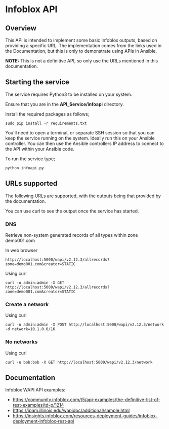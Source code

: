 # Infoblox API

## Overview

This API is intended to implement some basic Infoblox outputs, based on providing a specific URL.  The implementation comes from the links used in the Documentation, but this is only to demonstrate using APIs in Ansible.

**NOTE:** This is not a definitive API, so only use the URLs mentioned in this documentation.

## Starting the service

The service requires Python3 to be installed on your system.

Ensure that you are in the **API_Service/infoapi** directory.

Install the required packages as follows;

```
sudo pip install -r requirements.txt
```

You'll need to open a terminal, or separate SSH session so that you can keep the service running on the system.  Ideally run this on your Ansible controller.  You can then use the Ansible controllers IP address to connect to the API within your Ansible code.

To run the service type;

```
python infoapi.py
```

## URLs supported

The following URLs are supported, with the outputs being that provided by the documentation.

You can use curl to see the output once the service has started.

### DNS

Retrieve non-system generated records of all types within zone demo001.com

In web browser

```
http://localhost:5000/wapi/v2.12.3/allrecords?zone=demo001.com&creator=STATIC
```

Using curl

```
curl -u admin:admin -X GET http://localhost:5000/wapi/v2.12.3/allrecords?zone=demo001.com&creator=STATIC
```

### Create a network

Using curl

```
curl -u admin:admin -X POST http://localhost:5000/wapi/v2.12.3/network -d network=10.1.0.0/16
```

### No networks

Using curl

```
curl -u bob:bob -X GET http://localhost:5000/wapi/v2.12.3/network
```

## Documentation

Infoblox WAPI API examples:

* https://community.infoblox.com/t5/api-examples/the-definitive-list-of-rest-examples/td-p/1214
* https://ipam.illinois.edu/wapidoc/additional/sample.html
* https://insights.infoblox.com/resources-deployment-guides/infoblox-deployment-infoblox-rest-api